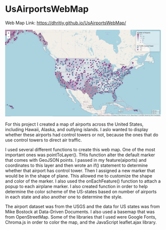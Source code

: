 # UsAirportsWebMap
Web Map Link: https://dhritiy.github.io/UsAirportsWebMap/

![Map of US Airports](https://github.com/dhritiy/UsAirportsWebMap/blob/main/img/US%20Airports%20Map.PNG)

For this project I created a map of airports across the United States, including Hawaii, Alaska, and outlying islands. I aslo wanted to display whether these airports had control towers or not, because the ones that do use control towers to direct air traffic.

I used several different functions to create this web map. One of the most important ones was pointToLayer(). THis function alter the default marker that comes with GeoJSON points. I passed in my feature(aiports) and coordinates to this layer and then wrote an if() statement to determine whether that airport has control tower. Then I assigned a new marker that would be in the shape of plane. This allowed me to customize the shape and color of the marker. I also used the onEachFeature() function to attach a popup to each airplane marker. I also created function in order to help determine the color scheme of the US-states based on number of airports in each state and also another one to determine the style.

The airport dataset was from the USGS and the data for US states was from Mike Bostock at Data-Driven Documents. I also used a basemap that was from OpenStreetMap. Some of the libraries that I used were Google Fonts, Chroma.js in order to color the map, and the JavaScript leaflet.ajax library. 
